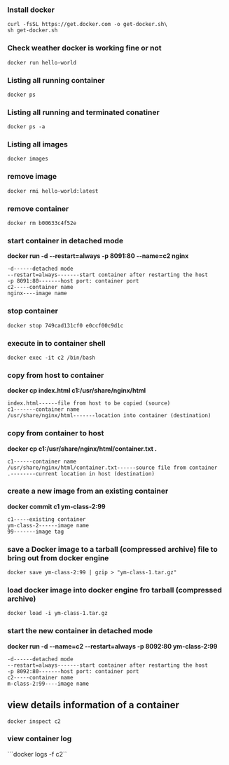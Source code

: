   ### Install docker 
  ```apt update\
  curl -fsSL https://get.docker.com -o get-docker.sh\
  sh get-docker.sh
  ```

  ### Check weather docker is working fine or not
  ```docker run hello-world```

  ### Listing all running container
  ```docker ps```
  
  ### Listing all running and terminated conatiner
  ```docker ps -a```

  ### Listing all images
  ```docker images```
  
  ### remove image
  ```docker rmi hello-world:latest```

  ### remove container
  ```docker rm b00633c4f52e```

  ### start container in detached mode
  **docker run -d --restart=always  -p 8091:80 --name=c2 nginx**
  ```
  -d------detached mode
  --restart=always-------start container after restarting the host
  -p 8091:80-------host port: container port
  c2-----container name
  nginx----image name
  ```

  ### stop container
  ```docker stop 749cad131cf0 e0ccf00c9d1c```

  ### execute in to container shell
  ```docker exec -it c2 /bin/bash```

  ### copy from host to container
  **docker cp index.html c1:/usr/share/nginx/html**
  ```
  index.html------file from host to be copied (source)
  c1-------container name
  /usr/share/nginx/html-------location into container (destination)
  ```

  ### copy from container to host
  **docker cp c1:/usr/share/nginx/html/container.txt .**
  ```
  c1------container name
  /usr/share/nginx/html/container.txt------source file from container
  .--------current location in host (destination)
  ```

  ### create a new image from an existing container
  **docker commit c1 ym-class-2:99**
  ```
  c1-----existing container
  ym-class-2------image name
  99-------image tag
  ```

  ### save a Docker image to a tarball (compressed archive) file to bring out from docker engine

  ```docker save ym-class-2:99 | gzip > "ym-class-1.tar.gz"```

  ### load docker image into docker engine fro tarball (compressed archive)
  ```docker load -i ym-class-1.tar.gz```

  ### start the new container in detached mode
  **docker run -d --name=c2 --restart=always -p 8092:80 ym-class-2:99**
  ```
  -d------detached mode
  --restart=always-------start container after restarting the host
  -p 8092:80-------host port: container port
  c2-----container name
  m-class-2:99----image name
  ```
  ## view details information of a container
  ```docker inspect c2```

  ### view container log
  ```docker logs -f c2``
  